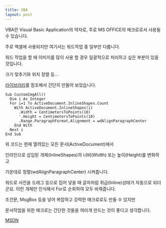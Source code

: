 ```yaml
---
title: VBA
layout: post
---
```


VBA란 Visual Basic Application의 약자로, 주로 MS OFFICE의 매크로로서 사용될 수 있습니다.

주로 엑셀에 사용되지만 여기서는 워드작업 중 일부만 다룹니다.

워드 작업을 할 때 이미지를 많이 사용 할 경우 일괄적으로 처리하고 싶은 부분이 있을 것입니다.

크기 맞추기와 위치 정렬 등...

[라이브러리](https://github.com/lastone9182/VBA-content)를 참조해서 간단히 만들어 보았습니다.

```vbnet
Sub CustomImgAll()
  Dim i As Integer
  For i=1 To ActiveDocument.InlineShapes.Count
    With ActiveDocument.InlineShapes(i)
      .Width = CentimetersToPoints(10)
      '.Height = CentimetersToPoints(10)
      .Range.ParagraphFormat.Alignment = wdAlignParagraphCenter
    End With
  Next i
End Sub

```

위 코드는 현재 열려있는 모든 문서(ActiveDocument)에서

인라인으로 삽입된 개체(InlineShapes)의 너비(Width) 또는 높이(Height)를 변화하고

가운데로 정렬(wdAlignParagraphCenter) 시켜줍니다.

워드로 사진을 드래그 등으로 집어 넣을 때 글자처럼 취급(Inline)상태가 자동으로 되더군요. 이런 개체만 인식해서 For로 순회하여 모두 바꿔줍니다.

조건문, MsgBox 등을 넣어 복잡하고 강력한 매크로로도 만들 수 있지만

문서작업을 위한 매크로는 간단한 것들을 여러개 만드는 것이 좋다고 생각합니다.

[MSDN](https://msdn.microsoft.com/en-us/library/office/gg264383.aspx)
